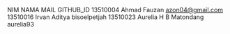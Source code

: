 NIM 		NAMA 					MAIL GITHUB_ID
13510004	Ahmad Fauzan			azon04@gmail.com
13510016 	Irvan Aditya 			bisoelpetjah
13510023 	Aurelia H B Matondang 	aurelia93
